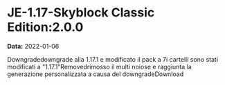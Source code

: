 # JE-1.17-Skyblock Classic Edition:2.0.0

**Data:** 2022-01-06

Downgradedowngrade alla 1.17.1 e modificato il pack a 7i cartelli sono stati modificati a "1.17.1"Removedrimosso il multi noiose e raggiunta la generazione personalizzata a causa del downgradeDownload
